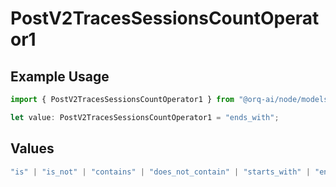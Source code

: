 # PostV2TracesSessionsCountOperator1

## Example Usage

```typescript
import { PostV2TracesSessionsCountOperator1 } from "@orq-ai/node/models/operations";

let value: PostV2TracesSessionsCountOperator1 = "ends_with";
```

## Values

```typescript
"is" | "is_not" | "contains" | "does_not_contain" | "starts_with" | "ends_with" | "is_empty" | "is_not_empty"
```